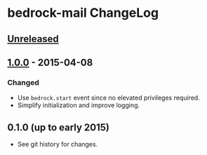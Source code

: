# bedrock-mail ChangeLog

## [Unreleased]

## [1.0.0] - 2015-04-08

### Changed
- Use `bedrock.start` event since no elevated privileges required.
- Simplify initialization and improve logging.

## 0.1.0 (up to early 2015)

- See git history for changes.

[Unreleased]: https://github.com/digitalbazaar/bedrock-mail/compare/1.0.0...HEAD
[1.0.0]: https://github.com/digitalbazaar/bedrock-mail/compare/0.1.0...1.0.0

